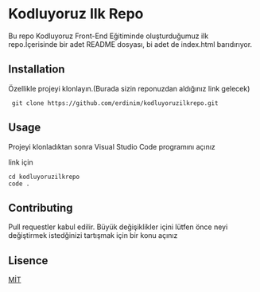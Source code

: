# Kodluyoruz Ilk Repo
Bu repo Kodluyoruz Front-End Eğitiminde oluşturduğumuz ilk repo.İçerisinde bir adet README dosyası, bi adet de index.html barıdırıyor.

## Installation

Özellikle projeyi klonlayın.(Burada sizin reponuzdan aldığınız link gelecek) 

```
 git clone https://github.com/erdinim/kodluyoruzilkrepo.git

```

## Usage

 Projeyi klonladıktan sonra Visual Studio Code programını açınız

 link için

``` 
cd kodluyoruzilkrepo
code . 
```
## Contributing

Pull requestler kabul edilir. Büyük değişiklikler içini lütfen önce neyi değiştirmek istedğinizi tartışmak için bir konu açınız

## Lisence

[MİT](https://choosealicense.com/licenses/mit/)


